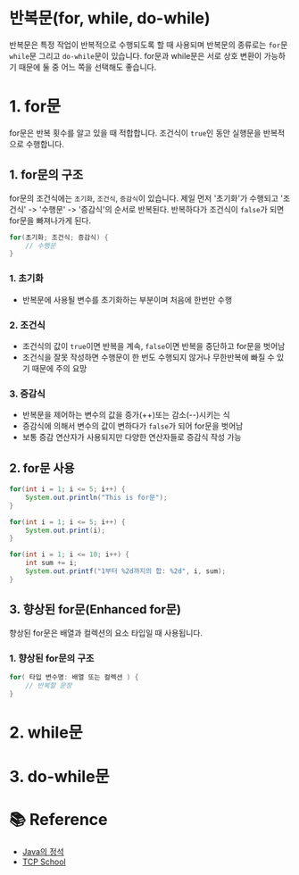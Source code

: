 # 반복문(for, while, do-while)

반복문은 특정 작업이 반복적으로 수행되도록 할 때 사용되며 반복문의 종류로는 `for`문 `while`문 그리고 `do-while`문이 있습니다. for문과 while문은 서로 상호 변환이 가능하기 때문에 둘 중 어느 쪽을 선택해도 좋습니다.

# 1. for문

for문은 반복 횟수를 알고 있을 때 적합합니다. 조건식이 `true`인 동안 실행문을 반복적으로 수행합니다.

## 1. for문의 구조

for문의 조건식에는 `초기화`, `조건식`, `증감식`이 있습니다. 제일 먼저 '초기화'가 수행되고 '조건식' -> '수행문' -> '증감식'의 순서로 반복된다. 반복하다가 조건식이 `false`가 되면 for문을 빠져나가게 된다.

```java
for(초기화; 조건식; 증감식) {
	// 수행문
}
```

### 1. 초기화

- 반복문에 사용될 변수를 초기화하는 부분이며 처음에 한번만 수행

### 2. 조건식

- 조건식의 값이 `true`이면 반복을 계속, `false`이면 반복을 중단하고 for문을 벗어남
- 조건식을 잘못 작성하면 수행문이 한 번도 수행되지 않거나 무한반복에 빠질 수 있기 때문에 주의 요망

### 3. 증감식

- 반복문을 제어하는 변수의 값을 증가(++)또는 감소(--)시키는 식
- 증감식에 의해서 변수의 값이 변하다가 `false`가 되어 for문을 벗어남
- 보통 증감 연산자가 사용되지만 다양한 연산자들로 증감식 작성 가능

## 2. for문 사용

```java
for(int i = 1; i <= 5; i++) {
	System.out.println("This is for문");
}

for(int i = 1; i <= 5; i++) {
	System.out.print(i);
}

for(int i = 1; i <= 10; i++) {
	int sum += i;
    System.out.printf("1부터 %2d까지의 합: %2d", i, sum);
}
```

## 3. 향상된 for문(Enhanced for문)

향상된 for문은 배열과 컬렉션의 요소 타입일 때 사용됩니다.

### 1. 향상된 for문의 구조

```java
for( 타입 변수명: 배열 또는 컬렉션 ) {
	// 반복할 문장
}
```

# 2. while문

# 3. do-while문

# 📚 Reference

- [Java의 정석](https://product.kyobobook.co.kr/detail/S000001550352)
- [TCP School](http://tcpschool.com/java/intro)
